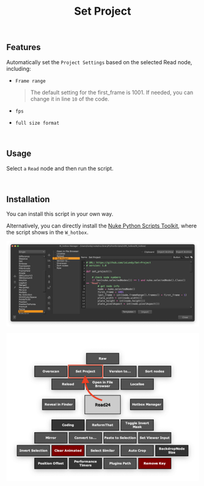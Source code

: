 <h1 align='center'>
  Set Project
</h1>

<br />

## Features

Automatically set the `Project Settings` based on the selected Read node, including:

- `Frame range`

    > The default setting for the first_frame is 1001. If needed, you can change it in line `10` of the code.
- `fps`
- `full size format`

<br />

## Usage

Select `a` `Read` node and then run the script.

<br />

## Installation
You can install this script in your own way.

Alternatively, you can directly install the [Nuke Python Scripts Toolkit](https://github.com/isLundy/Nuke-Python-Scripts-Toolkit.git), where the script shows in the `W_hotbox`.

![usage 01](./images/usage_01.png)

![usage 02](./images/usage_02.png)
